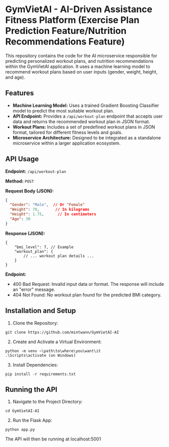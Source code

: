 # GymVietAI - AI-Driven Assistance Fitness Platform (Exercise Plan Prediction Feature/Nutrition Recommendations Feature)

This repository contains the code for the AI microservice responsible for predicting personalized workout plans, and nutrition recommendations within the GymVietAI application.  It uses a machine learning model to recommend workout plans based on user inputs (gender, weight, height, and age).

## Features

* **Machine Learning Model:**  Uses a trained Gradient Boosting Classifier model to predict the most suitable workout plan.
* **API Endpoint:**  Provides a `/api/workout-plan` endpoint that accepts user data and returns the recommended workout plan in JSON format.
* **Workout Plans:** Includes a set of predefined workout plans in JSON format, tailored for different fitness levels and goals.
* **Microservice Architecture:** Designed to be integrated as a standalone microservice within a larger application ecosystem.

## API Usage

**Endpoint:** `/api/workout-plan`

**Method:** `POST`

**Request Body (JSON):**

```json
{
  "Gender": "Male",  // Or "Female"
  "Weight": 70,       // In kilograms
  "Height": 1.75,      // In centimeters
  "Age": 30
}
```
**Response (JSON):**
```
{
    "bmi_level": 7, // Example
    "workout_plan": {
        // ... workout plan details ...
    }
}
```

**Endpoint:**
- 400 Bad Request: Invalid input data or format. The response will include an "error" message.
- 404 Not Found: No workout plan found for the predicted BMI category.

## Installation and Setup
1. Clone the Repository:
```
git clone https://github.com/mintwann/GymVietAI-AI
```

2. Create and Activate a Virtual Environment:
```
python -m venv ~\path\to\where\you\want\it
.\Scripts\activate (on Windows)
```

3. Install Dependencies:
```
pip install -r requirements.txt
```

## Running the API
1. Navigate to the Project Directory:
```
cd GymVietAI-AI
```
2. Run the Flask App:
```
python app.py
```
The API will then be running at localhost:5001
